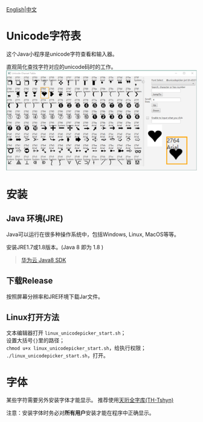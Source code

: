 [English](readme.md)|[中文](readme_zh.md)
# Unicode字符表
这个Java小程序是unicode字符查看和输入器。

直观简化查找字符对应的unicode码时的工作。
![sample1](/screenshot/sampleform1.png)
# 安装

## Java 环境(JRE)
Java可以运行在很多种操作系统中，包括Windows, Linux, MacOS等等。<br/>

安装JRE1.7或1.8版本。(Java 8 即为 1.8 ) 

>[华为云 Java8 SDK](https://mirrors.huaweicloud.com/java/jdk/8u202-b08/)
## 下载Release

按照屏幕分辨率和JRE环境下载Jar文件。




## Linux打开方法

文本编辑器打开 `linux_unicodepicker_start.sh`；<br/>
设置大括号`{}`里的路径；<br/>
`chmod u+x linux_unicodepicker_start.sh`，给执行权限；
`./linux_unicodepicker_start.sh`，打开。



# 字体

某些字符需要另外安装字体才能显示。
推荐使用[天珩全字库(TH-Tshyn)](http://cheonhyeong.com/Simplified/download.html)

注意：安装字体时务必对**所有用户**安装才能在程序中正确显示。